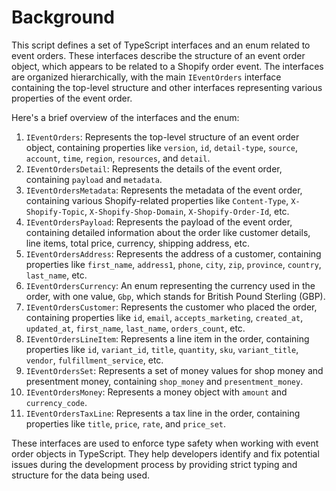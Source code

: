 # Background

This script defines a set of TypeScript interfaces and an enum related to event orders. These interfaces describe the structure of an event order object, which appears to be related to a Shopify order event. The interfaces are organized hierarchically, with the main `IEventOrders` interface containing the top-level structure and other interfaces representing various properties of the event order.

Here's a brief overview of the interfaces and the enum:

1.  `IEventOrders`: Represents the top-level structure of an event order object, containing properties like `version`, `id`, `detail-type`, `source`, `account`, `time`, `region`, `resources`, and `detail`.
2.  `IEventOrdersDetail`: Represents the details of the event order, containing `payload` and `metadata`.
3.  `IEventOrdersMetadata`: Represents the metadata of the event order, containing various Shopify-related properties like `Content-Type`, `X-Shopify-Topic`, `X-Shopify-Shop-Domain`, `X-Shopify-Order-Id`, etc.
4.  `IEventOrdersPayload`: Represents the payload of the event order, containing detailed information about the order like customer details, line items, total price, currency, shipping address, etc.
5.  `IEventOrdersAddress`: Represents the address of a customer, containing properties like `first_name`, `address1`, `phone`, `city`, `zip`, `province`, `country`, `last_name`, etc.
6.  `IEventOrdersCurrency`: An enum representing the currency used in the order, with one value, `Gbp`, which stands for British Pound Sterling (GBP).
7.  `IEventOrdersCustomer`: Represents the customer who placed the order, containing properties like `id`, `email`, `accepts_marketing`, `created_at`, `updated_at`, `first_name`, `last_name`, `orders_count`, etc.
8.  `IEventOrdersLineItem`: Represents a line item in the order, containing properties like `id`, `variant_id`, `title`, `quantity`, `sku`, `variant_title`, `vendor`, `fulfillment_service`, etc.
9.  `IEventOrdersSet`: Represents a set of money values for shop money and presentment money, containing `shop_money` and `presentment_money`.
10.  `IEventOrdersMoney`: Represents a money object with `amount` and `currency_code`.
11.  `IEventOrdersTaxLine`: Represents a tax line in the order, containing properties like `title`, `price`, `rate`, and `price_set`.

These interfaces are used to enforce type safety when working with event order objects in TypeScript. They help developers identify and fix potential issues during the development process by providing strict typing and structure for the data being used.